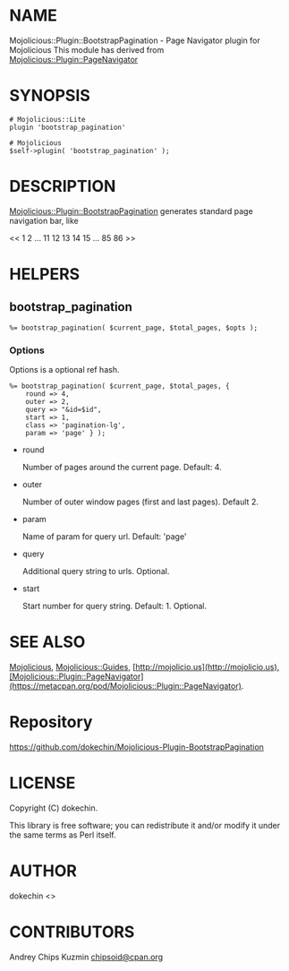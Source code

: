 # NAME

Mojolicious::Plugin::BootstrapPagination - Page Navigator plugin for Mojolicious
This module has derived from [Mojolicious::Plugin::PageNavigator](https://metacpan.org/pod/Mojolicious::Plugin::PageNavigator)

# SYNOPSIS

    # Mojolicious::Lite
    plugin 'bootstrap_pagination'

    # Mojolicious
    $self->plugin( 'bootstrap_pagination' );

# DESCRIPTION

[Mojolicious::Plugin::BootstrapPagination](https://metacpan.org/pod/Mojolicious::Plugin::BootstrapPagination) generates standard page navigation bar, like 

<<  1  2 ... 11 12 13 14 15 ... 85 86 >>

# HELPERS

## bootstrap\_pagination

    %= bootstrap_pagination( $current_page, $total_pages, $opts );

### Options

Options is a optional ref hash.

    %= bootstrap_pagination( $current_page, $total_pages, {
        round => 4,
        outer => 2,
        query => "&id=$id",
        start => 1,
        class => 'pagination-lg',
        param => 'page' } );

- round

    Number of pages around the current page. Default: 4.

- outer

    Number of outer window pages (first and last pages). Default 2.

- param

    Name of param for query url. Default: 'page'

- query

    Additional query string to urls. Optional.

- start

    Start number for query string. Default: 1. Optional.

# SEE ALSO

[Mojolicious](https://metacpan.org/pod/Mojolicious), [Mojolicious::Guides](https://metacpan.org/pod/Mojolicious::Guides), [http://mojolicio.us](http://mojolicio.us),[Mojolicious::Plugin::PageNavigator](https://metacpan.org/pod/Mojolicious::Plugin::PageNavigator).

# Repository

https://github.com/dokechin/Mojolicious-Plugin-BootstrapPagination

# LICENSE

Copyright (C) dokechin.

This library is free software; you can redistribute it and/or modify
it under the same terms as Perl itself.

# AUTHOR

dokechin <>

# CONTRIBUTORS

Andrey Chips Kuzmin <chipsoid@cpan.org>
